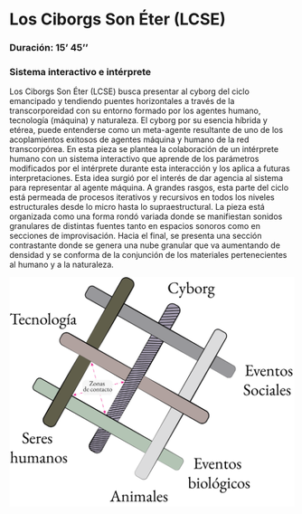 # Los Ciborgs Son Éter (LCSE) 	
### Duración: 15’ 45’’
### Sistema interactivo e intérprete

Los Ciborgs Son Éter (LCSE) busca presentar al cyborg del ciclo emancipado y tendiendo puentes horizontales a través de la transcorporeidad con su entorno formado por los agentes humano, tecnología (máquina) y naturaleza. El cyborg por su esencia híbrida y etérea, puede entenderse como un meta-agente resultante de uno de los acoplamientos exitosos de agentes máquina y humano de la red transcorpórea. En esta pieza se plantea la colaboración de un intérprete humano con un sistema interactivo que aprende de los parámetros modificados por el intérprete durante esta interacción y los aplica a futuras interpretaciones. Esta idea surgió por el interés de dar agencia al sistema para representar al agente máquina. A grandes rasgos, esta parte del ciclo está permeada de procesos iterativos y recursivos en todos los niveles estructurales desde lo micro hasta lo supraestructural. La pieza está organizada como una forma rondó variada donde se manifiestan sonidos granulares de distintas fuentes tanto en espacios sonoros como en secciones de improvisación. Hacia el final, se presenta una sección contrastante donde se genera una nube granular que va aumentando de densidad y se conforma de la conjunción de los materiales pertenecientes al humano y a la naturaleza.

<img src="assets/red_trans2@4x.png" alt="drawing" width="1000"/>
